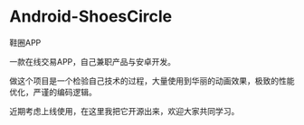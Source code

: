 # Android-ShoesCircle
鞋圈APP

一款在线交易APP，自己兼职产品与安卓开发。

做这个项目是一个检验自己技术的过程，大量使用到华丽的动画效果，极致的性能优化，严谨的编码逻辑。

近期考虑上线使用，在这里我把它开源出来，欢迎大家共同学习。
